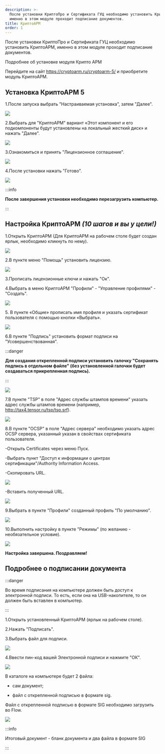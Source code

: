 ```yaml
---
description: >-
  После установки КриптоПро и Сертификата ГУЦ необходимо установить КриптоАРМ,
  именно в этом модуле проходит подписание документов.
title: КриптоАРМ
order: 1
---
```


После установки КриптоПро и Сертификата ГУЦ необходимо установить КриптоАРМ, именно в этом модуле проходит подписание документов.

Подробнее об установке модуля Крипто АРМ

Перейдите на сайт <https://cryptoarm.ru/cryptoarm-5/>  и приобретите модуль КриптоАРМ.

## Установка КриптоАРМ 5

1\.После запуска  выбрать "Настраиваемая установка", затем "Далее".

![](<./image (46).png>)

2\.Выбрать для "КриптоАРМ" вариант «Этот компонент и его подкомпоненты будут установлены на локальный жесткий диск» и нажать "Далее".

![](<./image (47).png>)

3\.Ознакомиться и принять "Лицензионное соглашение".

![](<./image (48).png>)

4\.После установки нажать "Готово".

![](<./image (49).png>)

:::info 

**После завершения установки необходимо перезагрузить компьютер.**

:::

## Настройка КриптоАРМ *(10 шагов и вы у цели!)*

1\.Открыть КриптоАРМ (Для КриптоАРМ на рабочем столе будет создан ярлык, необходимо кликнуть по нему).

![](<./image (50).png>)

2\.В пункте меню "Помощь" установить лицензию.

![](<./image (51).png>)

3\.Прописать лицензионные ключи и нажать "Ок".

4\.Выбрать в меню КриптоАРМ "Профили" - "Управление профилями" -"Создать".

![](<./image (52).png>)

5\. В пункте «Общие» прописать имя профиля и указать сертификат пользователя с помощью кнопки «Выбрать».

![](<./image (53).png>)

6\.В пункте "Подпись" установить формат подписи на "Усовершенствованная".

:::danger 

**Для создания открепленной подписи установить галочку "Сохранять подпись в отдельном файле" (без установленной галочки будет создаваться прикрепленная подпись).**

:::

![](<./image (54).png>)

7\.В пункте "TSP" в поле "Адрес службы штампов времени" указать адрес службы штампов времени (например, <http://tax4.tensor.ru/tsp/tsp.srf>).

![](<./image (55).png>)

8\.В пункте "OCSP" в поле "Адрес сервера" необходимо указать адрес OCSP сервера, указанный указан в свойствах сертификата пользователя.

\-Открыть Certificates через меню Пуск.

\-Выбрать пункт "Доступ к информации о центрах сертификации"/Authority Information Access.

\-Скопировать URL.

![](<./image (56).png>)

\-Вставить полученный URL.

![](<./image (57).png>)

9\.Выбрать в пункте "Профили" созданный профиль "По умолчанию".

![](<./image (58).png>)

10\.Выполнить настройку в пункте "Режимы" (по желанию - необязательное условие).

![](<./image (59).png>)

**Настройка завершена. Поздравляем!**

## Подробнее о подписании документа

:::danger 

Во время подписания на компьютере должен быть доступ к электронной подписи. То есть, если она на USB-накопителе, то он должен быть вставлен в компьютер.

:::

1\.Открыть установленный КриптоАРМ (ярлык на рабочем столе).

2\.Нажать "Подписать".

3\.Выбрать файл для подписи.

![](<./image (60).png>)

4\.Ввести пин-код вашей Электронной подписи и нажмите "ОК".

![](<./image (61).png>)

В каталоге на компьютере будет 2 файла:

-  сам документ;

-  файл с открепленной подписью в формате sig.

Файл с открепленной подписью в формате SIG необходимо загрузить во Flow.

![](<./image (62).png>)

:::info 

Итоговый документ - бланк документа и два файла в формате SIG

:::